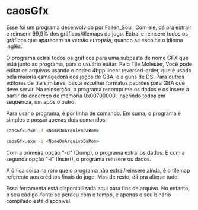 # caosGfx

Esse foi um programa desenvolvido por Fallen_Soul. Com ele, dá pra extrair e reinserir 99,9% dos gráficos/tilemaps do jogo. Extrai e reinsere todos os gráficos que aparecem na versão européia, quando se escolhe o idioma inglês.

O programa extrai todos os gráficos para uma subpasta de nome GFX que está junto ao programa, para o usuário editar. Pelo Tile Molester, Você pode editar os arquivos usando o codec 4bpp linear reversed-order, que é usado pela maioria esmagadora dos jogos de GBA, e alguns de DS. Para outros editores de tile similares, basta escolher formatos padrões para GBA que deve servir. Na reinserção, o programa recomprime os dados e os insere a partir do endereço de memória 0x00700000, inserindo todos em sequência, um após o outro.

Para usar o programa, é por linha de comando. Em suma, o programa é simples e possui apenas dois comandos:
```bat
caosGfx.exe -d <NomeDoArquivoDaRom>
```

```bat
caosGfx.exe -i <NomeDoArquivoDaRom>
```

Com a primeira opção "-d" (Dump), o programa extrai os dados. E com a segunda opção "-i" (Insert), o programa reinsere os dados.

A única coisa na rom que o programa não extrai/reinsere ainda, é o tilemap referente aos créditos finais do jogo. Mas de resto, dá pra alterar tudo.

Essa ferramenta está disponibilizada aqui para fins de arquivo. No entanto, o seu código-fonte se perdeu com o tempo, e apenas o seu binário compilado está disponível.